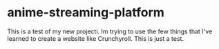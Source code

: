 # anime-streaming-platform
This is a test of my new projecti. Im trying to use the few things that I've learned to create a website like Crunchyroll. This is just a test.
